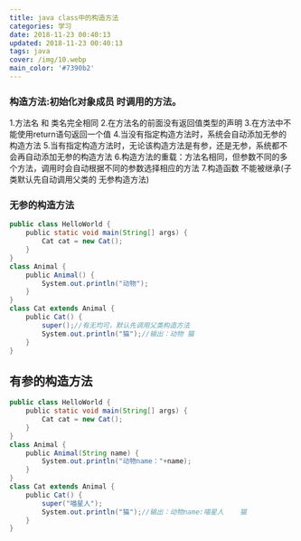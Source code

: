 ```yaml
---
title: java class中的构造方法
categories: 学习
date: 2018-11-23 00:40:13
updated: 2018-11-23 00:40:13
tags: java
cover: /img/10.webp
main_color: '#7390b2'
---
```


### 构造方法:初始化对象成员 时调用的方法。
1.方法名 和 类名完全相同
2.在方法名的前面没有返回值类型的声明
3.在方法中不能使用return语句返回一个值
4.当没有指定构造方法时，系统会自动添加无参的构造方法
5.当有指定构造方法时，无论该构造方法是有参，还是无参，系统都不会再自动添加无参的构造方法
6.构造方法的重载：方法名相同，但参数不同的多个方法，调用时会自动根据不同的参数选择相应的方法
7.构造函数 不能被继承(子类默认先自动调用父类的 无参构造方法)
<!--more-->

### 无参的构造方法
```java
public class HelloWorld {
    public static void main(String[] args) {
        Cat cat = new Cat();
    }
}
class Animal {
    public Animal() {
        System.out.println("动物");
    }
}
class Cat extends Animal {
    public Cat() {
        super();//有无均可，默认先调用父类构造方法
        System.out.println("猫");//输出：动物 猫
    }
}
```
## 有参的构造方法
```java
public class HelloWorld {
    public static void main(String[] args) {
        Cat cat = new Cat();
    }
}
class Animal {
    public Animal(String name) {
        System.out.println("动物name："+name);
    }
}
class Cat extends Animal {
    public Cat() {
        super("喵星人");
        System.out.println("猫");//输出：动物name:喵星人    猫
    }
}
```
